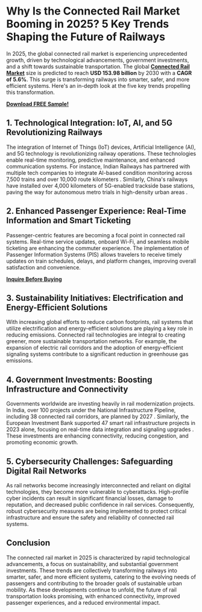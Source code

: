 # Why Is the Connected Rail Market Booming in 2025? 5 Key Trends Shaping the Future of Railways
In 2025, the global connected rail market is experiencing unprecedented growth, driven by technological advancements, government investments, and a shift towards sustainable transportation. The global [**Connected Rail Market**](https://www.nextmsc.com/report/connected-rail-market-at3063) size is predicted to reach **USD 153.98 billion** by 2030 with a **CAGR of 5.6%**. This surge is transforming railways into smarter, safer, and more efficient systems. Here's an in-depth look at the five key trends propelling this transformation.

[**Download FREE Sample!**](https://www.nextmsc.com/connected-rail-market-at3063/request-sample)

## 1. Technological Integration: IoT, AI, and 5G Revolutionizing Railways

The integration of Internet of Things (IoT) devices, Artificial Intelligence (AI), and 5G technology is revolutionizing railway operations. These technologies enable real-time monitoring, predictive maintenance, and enhanced communication systems. For instance, Indian Railways has partnered with multiple tech companies to integrate AI-based condition monitoring across 7,500 trains and over 10,000 route kilometers . Similarly, China's railways have installed over 4,000 kilometers of 5G-enabled trackside base stations, paving the way for autonomous metro trials in high-density urban areas .

## 2. Enhanced Passenger Experience: Real-Time Information and Smart Ticketing

Passenger-centric features are becoming a focal point in connected rail systems. Real-time service updates, onboard Wi-Fi, and seamless mobile ticketing are enhancing the commuter experience. The implementation of Passenger Information Systems (PIS) allows travelers to receive timely updates on train schedules, delays, and platform changes, improving overall satisfaction and convenience.

[**Inquire Before Buying**](https://www.nextmsc.com/connected-rail-market-at3063/inquire-before-buying)

## 3. Sustainability Initiatives: Electrification and Energy-Efficient Solutions

With increasing global efforts to reduce carbon footprints, rail systems that utilize electrification and energy-efficient solutions are playing a key role in reducing emissions. Connected rail technologies are integral to creating greener, more sustainable transportation networks. For example, the expansion of electric rail corridors and the adoption of energy-efficient signaling systems contribute to a significant reduction in greenhouse gas emissions.

## 4. Government Investments: Boosting Infrastructure and Connectivity

Governments worldwide are investing heavily in rail modernization projects. In India, over 100 projects under the National Infrastructure Pipeline, including 38 connected rail corridors, are planned by 2027 . Similarly, the European Investment Bank supported 47 smart rail infrastructure projects in 2023 alone, focusing on real-time data integration and signaling upgrades . These investments are enhancing connectivity, reducing congestion, and promoting economic growth.

## 5. Cybersecurity Challenges: Safeguarding Digital Rail Networks

As rail networks become increasingly interconnected and reliant on digital technologies, they become more vulnerable to cyberattacks. High-profile cyber incidents can result in significant financial losses, damage to reputation, and decreased public confidence in rail services. Consequently, robust cybersecurity measures are being implemented to protect critical infrastructure and ensure the safety and reliability of connected rail systems.

## Conclusion

The connected rail market in 2025 is characterized by rapid technological advancements, a focus on sustainability, and substantial government investments. These trends are collectively transforming railways into smarter, safer, and more efficient systems, catering to the evolving needs of passengers and contributing to the broader goals of sustainable urban mobility. As these developments continue to unfold, the future of rail transportation looks promising, with enhanced connectivity, improved passenger experiences, and a reduced environmental impact.
